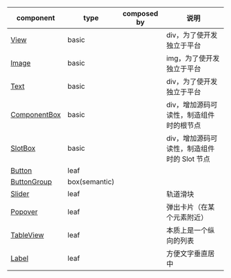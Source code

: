 | component                                       | type          | composed by | 说明                                        |
| ----------------------------------------------- | ------------- | :---------: | ------------------------------------------- |
| [View](./View/View.tsx)                         | basic         |             | div，为了使开发独立于平台                   |
| [Image](./Image/Image.tsx)                      | basic         |             | img，为了使开发独立于平台                   |
| [Text](./Text/Text.tsx)                         | basic         |             | div，为了使开发独立于平台                  |
| [ComponentBox](./ComponentBox/ComponentBox.tsx) | basic         |             | div，增加源码可读性，制造组件时的根节点     |
| [SlotBox](./SlotBox/SlotBox.tsx)                | basic         |             | div，增加源码可读性，制造组件时的 Slot 节点 |
| [Button](./Button/Button.tsx)                   | leaf          |             |                                             |
| [ButtonGroup](./ButtonGroup/ButtonGroup.tsx)    | box(semantic) |             |                                             |
| [Slider](./Slider/Slider.tsx)                   | leaf          |             | 轨道滑块                                    |
| [Popover](./Popover/Popover.tsx)                | leaf          |             | 弹出卡片（在某个元素附近）                  |
| [TableView](./TableView/TableView.tsx)          | leaf          |             | 本质上是一个纵向的列表                      |
| [Label](./Label/Label.tsx)                      | leaf          |             | 方便文字垂直居中                            |
